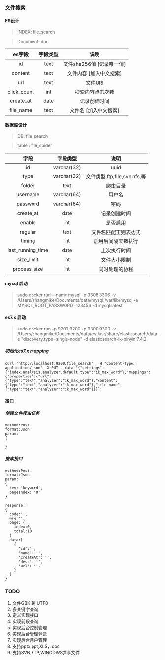 ### 文件搜索


#### ES设计
 
> INDEX: file_search

> Document: doc

|es字段|字段类型|说明|
|:----:|:----:|:----:|
|id        |text   | 文件sha256值 [记录唯一值] |
|content   |text   | 文件内容 [加入中文搜索]    |
|url       |text   | 文件URI                  |
|click_count|int    | 搜索内容点击次数           | 
|create_at  |date   | 记录创建时间              |
|file_name  |text   | 文件名 [加入中文搜索]     |


#### 数据库设计

> DB: file_search

> table : file_spider

|字段|字段类型|说明|
|:----:|:----:|:----:|
|id       |varchar(32)  | uuid|
|type     |varchar(32)  | 文件类型,ftp,file,svn,nfs,等|
|folder   |text         | 爬虫目录|
|username |varchar(64)  | 用户名|
|password |varchar(64)  | 密码|
|create_at |date   | 记录创建时间|
|enable   |int    | 是否启用|
|regular  |text   | 文件名匹配正则表达式|
|timing   |int    | 启用后间隔天数执行  |
|last_running_time|date    | 上次执行时间|
|size_limit|int    | 文件大小限制 |
|process_size|int|同时处理的协程|

#### mysql 启动

> sudo docker run --name mysql -p 3306:3306 -v /Users/zhangmike/Documents/data/mysql:/var/lib/mysql -e MYSQL_ROOT_PASSWORD=123456 -d mysql:latest

#### es7.x 启动

> sudo docker run -p 9200:9200 -p 9300:9300 -v /Users/zhangmike/Documents/data/es:/usr/share/elasticsearch/data -e "discovery.type=single-node" -d elasticsearch-ik-pinyin:7.4.2

##### 初始化es7.x mapping

```
curl 'http://localhost:9200/file_search'  -H "Content-Type: application/json" -X PUT --data '{"settings":{"index.analysis.analyzer.default.type":"ik_max_word"},"mappings":{"properties":{"url":{"type":"text","analyzer":"ik_max_word"},"content":{"type":"text","analyzer":"ik_max_word"},"file_name":{"type":"text","analyzer":"ik_max_word"}}}}' 
```



#### 接口

##### 创建文件爬虫任务
    method:Post
    format:Json
    param:
    {

    }

##### 搜索接口

    method:Post 
    format:Json
    param: 
    {
      key: 'keyword',
      pageIndex: '0'
    }

    response:
    {
      code:'',
      msg:'',
      page: {
        index:0,
        total:10
      }
      data:[
        {
          'id':'',
          'name': '',
          'createAt': '',
          'desc': ‘’,
          'url': '',
        }
      ]
    }

### TODO
1. 文件GBK 转 UTF8
2. 多关键字查询
3. 定义实现接口
4. 实现前段查询
5. 实现后台控制管理
6. 实现后台管理登录
7. 实现后台用户管理
8. 支持pptx,ppt,XLS，doc
9. 支持SVN,FTP,WINODWS共享文件
